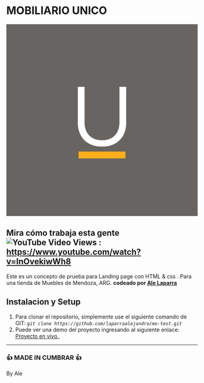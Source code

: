 # MOBILIARIO UNICO
![Watch Now](./img/logo-mu.png)
## Mira cómo trabaja esta gente ![YouTube Video Views](https://img.shields.io/youtube/views/ZFQkb26UD1Y?style=social) : https://www.youtube.com/watch?v=InOvekiwWh8  


Este es un concepto de prueba para Landing page con HTML &amp; css . Para una tienda de Muebles de Mendoza, ARG.
<b>codeado por [Ale Laparra](https://github.com/laparraalejandro/egg-house.git)</b>


## Instalacion y Setup

1. Para clonar el repositorio, simplemente use el siguiente comando de GIT:  _`git clone https://github.com/laparraalejandro/mo-test.git`_
2.  Puede ver una demo del proyecto ingresando al siguiente enlace: [Proyecto en vivo](https://mo-test.netlify.app/)_

<hr>


### 👍 MADE IN CUMBRAR 👍
By Ale


